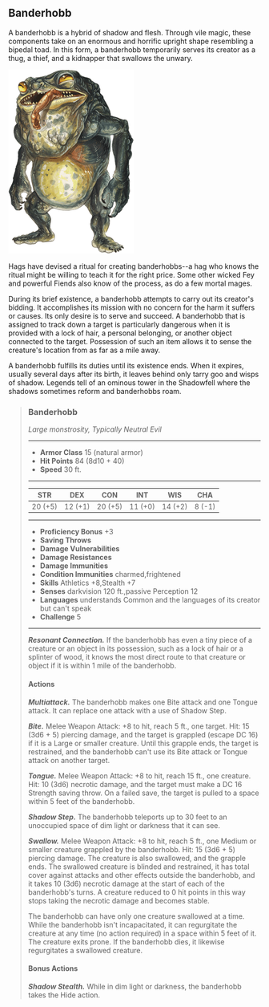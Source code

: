 ## Banderhobb
A banderhobb is a hybrid of shadow and flesh. Through vile magic, these components take on an enormous and horrific upright shape resembling a bipedal toad. In this form, a banderhobb temporarily serves its creator as a thug, a thief, and a kidnapper that swallows the unwary.

![](Banderhobb.png)

Hags have devised a ritual for creating banderhobbs--a hag who knows the ritual might be willing to teach it for the right price. Some other wicked Fey and powerful Fiends also know of the process, as do a few mortal mages.

During its brief existence, a banderhobb attempts to carry out its creator's bidding. It accomplishes its mission with no concern for the harm it suffers or causes. Its only desire is to serve and succeed. A banderhobb that is assigned to track down a target is particularly dangerous when it is provided with a lock of hair, a personal belonging, or another object connected to the target. Possession of such an item allows it to sense the creature's location from as far as a mile away.

A banderhobb fulfills its duties until its existence ends. When it expires, usually several days after its birth, it leaves behind only tarry goo and wisps of shadow. Legends tell of an ominous tower in the Shadowfell where the shadows sometimes reform and banderhobbs roam.

>### Banderhobb
>*Large monstrosity, Typically Neutral Evil*
>___
>- **Armor Class** 15 (natural armor)
>- **Hit Points** 84 (8d10 + 40)
>- **Speed** 30 ft.
>___
>|**STR**|**DEX**|**CON**|**INT**|**WIS**|**CHA**|
>|:---:|:---:|:---:|:---:|:---:|:---:|
>|20 (+5)|12 (+1)|20 (+5)|11 (+0)|14 (+2)|8 (-1)|
>
>___
>- **Proficiency Bonus** +3
>- **Saving Throws** 
>- **Damage Vulnerabilities** 
>- **Damage Resistances** 
>- **Damage Immunities** 
>- **Condition Immunities** charmed,frightened
>- **Skills** Athletics +8,Stealth +7
>- **Senses** darkvision 120 ft.,passive Perception 12
>- **Languages** understands Common and the languages of its creator but can't speak
>- **Challenge** 5
>___
>***Resonant Connection.*** If the banderhobb has even a tiny piece of a creature or an object in its possession, such as a lock of hair or a splinter of wood, it knows the most direct route to that creature or object if it is within 1 mile of the banderhobb.
>
>#### Actions
>***Multiattack.*** The banderhobb makes one Bite attack and one Tongue attack. It can replace one attack with a use of Shadow Step.
>
>***Bite.*** Melee Weapon Attack: +8 to hit, reach 5 ft., one target. Hit: 15 (3d6 + 5) piercing damage, and the target is grappled (escape DC 16) if it is a Large or smaller creature. Until this grapple ends, the target is restrained, and the banderhobb can't use its Bite attack or Tongue attack on another target.
>
>***Tongue.*** Melee Weapon Attack: +8 to hit, reach 15 ft., one creature. Hit: 10 (3d6) necrotic damage, and the target must make a DC 16 Strength saving throw. On a failed save, the target is pulled to a space within 5 feet of the banderhobb.
>
>***Shadow Step.*** The banderhobb teleports up to 30 feet to an unoccupied space of dim light or darkness that it can see.
>
>***Swallow.*** Melee Weapon Attack: +8 to hit, reach 5 ft., one Medium or smaller creature grappled by the banderhobb. Hit: 15 (3d6 + 5) piercing damage. The creature is also swallowed, and the grapple ends. The swallowed creature is blinded and restrained, it has total cover against attacks and other effects outside the banderhobb, and it takes 10 (3d6) necrotic damage at the start of each of the banderhobb's turns. A creature reduced to 0 hit points in this way stops taking the necrotic damage and becomes stable.
>
>The banderhobb can have only one creature swallowed at a time. While the banderhobb isn't incapacitated, it can regurgitate the creature at any time (no action required) in a space within 5 feet of it. The creature exits prone. If the banderhobb dies, it likewise regurgitates a swallowed creature.
>
>#### Bonus Actions
>***Shadow Stealth.*** While in dim light or darkness, the banderhobb takes the Hide action.
>
